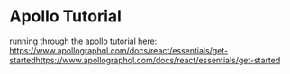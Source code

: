 # Apollo Tutorial

running through the apollo tutorial here: https://www.apollographql.com/docs/react/essentials/get-startedhttps://www.apollographql.com/docs/react/essentials/get-started
